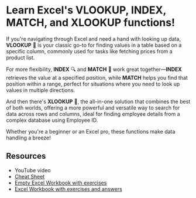 # Learn Excel's VLOOKUP, INDEX, MATCH, and XLOOKUP functions!

If you're navigating through Excel and need a hand with looking up data, **VLOOKUP** 🧐 is your classic go-to for finding values in a table based on a specific column, commonly used for tasks like fetching prices from a product list. 

For more flexibility, **INDEX** 🔍 and **MATCH** 🧩 work great together—**INDEX** retrieves the value at a specified position, while **MATCH** helps you find that position within a range, perfect for situations where you need to look up values in multiple directions. 

And then there's **XLOOKUP** 🚀, the all-in-one solution that combines the best of both worlds, offering a more powerful and versatile way to search for data across rows and columns, ideal for finding employee details from a complex database using Employee ID. 

Whether you're a beginner or an Excel pro, these functions make data handling a breeze!

## Resources

- YouTube video
- [Cheat Sheet](https://nbviewer.org/github/missfactorial/Excel-VLOOKUP-INDEX-MATCH-XLOOKUP/blob/main/Cheat%20Sheet%20-%20VLOOKUP%2C%20INDEX%2C%20MATCH%2C%20XLOOKUP.pdf)
- [Empty Excel Workbook with exercises](https://nbviewer.org/github/missfactorial/Excel-VLOOKUP-INDEX-MATCH-XLOOKUP/blob/main/EMPTY%20-%20VLOOKUP%2C%20INDEX%2C%20MATCH.xlsx)
- [Excel Workbook with exercises and answers](https://nbviewer.org/github/missfactorial/Excel-VLOOKUP-INDEX-MATCH-XLOOKUP/blob/main/VLOOKUP%2C%20INDEX%2C%20MATCH.xlsx)
